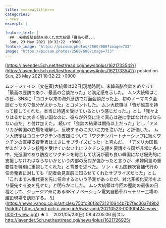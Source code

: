 ```yaml
---
title: ===realtitle===
categories:
- news
excerpt: |
  
feature_text: |
  ##  米韓首脳会談を終えた文大統領「最高の歴...
  Sun, 23 May 2021 10:32:22  +0900
feature_image: "https://picsum.photos/2560/600?image=733"
image: "https://picsum.photos/2560/600?image=733"
---
```


[https://lavender.5ch.net/test/read.cgi/news4plus/1621733542/](https://lavender.5ch.net/test/read.cgi/news4plus/1621733542/)
posted on Sun, 23 May 2021 10:32:22  +0900

<!--more-->

ムン・ジェイン（文在寅)大統領は22日(現地時間)、米韓首脳会談をめぐって「最高の歴訪であり、最高の会談だった」と満足感を示した。 ムン大統領はこの日、SNSに「コロナ以来の海外歴訪で対面会談だった上、初のノーマスク会談だったので気分がよかった」とコメントした。 ムン大統領は「皆が誠意を持って接してくれた。本当に待遇を受けているという感じだった。」とし「我々よりはるかに大きく強い国なのに、彼らが外交に注ぐ真心は逆に学ばなければならない点だ」と付け加えた。 続いて「会談の結果は期待以上だった」とし「アメリカが韓国の立場を理解し、反映するのに大いに力を注いだ」と評価した。 ムン大統領はコロナワクチンの支援について「ワクチンパートナーシップに続くワクチンの直接支援発表はまさにサプライズだった」と喜んだ。 「アメリカ国民がまだワクチン接種を受けていない上にワクチン支援を要請する国が非常に多い中、先進国であり防疫とワクチンを総合して状況が最も良い韓国になぜ優先的に支援しなければならないかという内部の反対が強かったと言うが、米韓同盟の重要性を特別に重視してくれた」と背景を述べた。 ソン・キム国務次官補代行の任命発表に対しても「記者会見直前に知らせてくれたサプライズだった」とし「これまで人権代表を先に任命するという予測があったが、対北非核化交渉をより優先する姿を見せた」と明らかにした。 ムン大統領は今回の歴訪の最後の日程として、ジョージア州にあるSKイノベーション電気自動車バッテリー工場の建設現場を訪問する。 ![](https://news.yahoo.co.jp/articles/750fc36f3d731210644b7b7fec36a749b29dddb7 [https://amd-pctr.c.yimg.jp/r/iwiz-amd/20210523-00300424-wow-000-1-view.jpg)](https://amd-pctr.c.yimg.jp/r/iwiz-amd/20210523-00300424-wow-000-1-view.jpg)) ★１　2021/05/23(日) 08:42:05.06 前スレ http://lavender.5ch.net/test/read.cgi/news4plus/1621726925/
